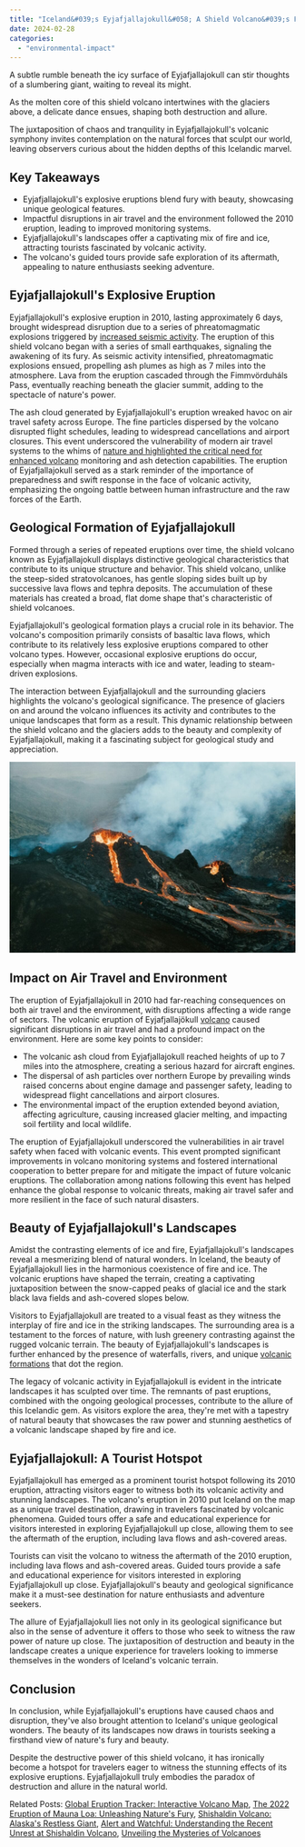 ```yaml
---
title: "Iceland&#039;s Eyjafjallajokull&#058; A Shield Volcano&#039;s Fury and Beauty"
date: 2024-02-28
categories: 
  - "environmental-impact"
---
```


A subtle rumble beneath the icy surface of Eyjafjallajokull can stir thoughts of a slumbering giant, waiting to reveal its might.

As the molten core of this shield volcano intertwines with the glaciers above, a delicate dance ensues, shaping both destruction and allure.

The juxtaposition of chaos and tranquility in Eyjafjallajokull's volcanic symphony invites contemplation on the natural forces that sculpt our world, leaving observers curious about the hidden depths of this Icelandic marvel.

## Key Takeaways

- Eyjafjallajokull's explosive eruptions blend fury with beauty, showcasing unique geological features.
- Impactful disruptions in air travel and the environment followed the 2010 eruption, leading to improved monitoring systems.
- Eyjafjallajokull's landscapes offer a captivating mix of fire and ice, attracting tourists fascinated by volcanic activity.
- The volcano's guided tours provide safe exploration of its aftermath, appealing to nature enthusiasts seeking adventure.

## Eyjafjallajokull's Explosive Eruption

Eyjafjallajokull's explosive eruption in 2010, lasting approximately 6 days, brought widespread disruption due to a series of phreatomagmatic explosions triggered by [increased seismic activity](https://magmamatters.com/the-art-and-science-of-volcano-monitoring/ "The Art and Science of Volcano Monitoring"). The eruption of this shield volcano began with a series of small earthquakes, signaling the awakening of its fury. As seismic activity intensified, phreatomagmatic explosions ensued, propelling ash plumes as high as 7 miles into the atmosphere. Lava from the eruption cascaded through the Fimmvörduháls Pass, eventually reaching beneath the glacier summit, adding to the spectacle of nature's power.

The ash cloud generated by Eyjafjallajokull's eruption wreaked havoc on air travel safety across Europe. The fine particles dispersed by the volcano disrupted flight schedules, leading to widespread cancellations and airport closures. This event underscored the vulnerability of modern air travel systems to the whims of [nature and highlighted the critical need for enhanced volcano](https://magmamatters.com/the-environmental-impact-of-volcanic-eruptions-2/ "The Environmental Impact of Volcanic Eruptions") monitoring and ash detection capabilities. The eruption of Eyjafjallajokull served as a stark reminder of the importance of preparedness and swift response in the face of volcanic activity, emphasizing the ongoing battle between human infrastructure and the raw forces of the Earth.

## Geological Formation of Eyjafjallajokull

Formed through a series of repeated eruptions over time, the shield volcano known as Eyjafjallajokull displays distinctive geological characteristics that contribute to its unique structure and behavior. This shield volcano, unlike the steep-sided stratovolcanoes, has gentle sloping sides built up by successive lava flows and tephra deposits. The accumulation of these materials has created a broad, flat dome shape that's characteristic of shield volcanoes.

Eyjafjallajokull's geological formation plays a crucial role in its behavior. The volcano's composition primarily consists of basaltic lava flows, which contribute to its relatively less explosive eruptions compared to other volcano types. However, occasional explosive eruptions do occur, especially when magma interacts with ice and water, leading to steam-driven explosions.

The interaction between Eyjafjallajokull and the surrounding glaciers highlights the volcano's geological significance. The presence of glaciers on and around the volcano influences its activity and contributes to the unique landscapes that form as a result. This dynamic relationship between the shield volcano and the glaciers adds to the beauty and complexity of Eyjafjallajokull, making it a fascinating subject for geological study and appreciation.

![The erupting volcano in Iceland.](images/eyjafjallajokull-1024x683.jpg)

## Impact on Air Travel and Environment

The eruption of Eyjafjallajokull in 2010 had far-reaching consequences on both air travel and the environment, with disruptions affecting a wide range of sectors. The volcanic eruption of Eyjafjallajökull [volcano](https://magmamatters.com/geothermal-energy-and-its-volcanic-origins/ "Geothermal Energy and Its Volcanic Origins") caused significant disruptions in air travel and had a profound impact on the environment. Here are some key points to consider:

- The volcanic ash cloud from Eyjafjallajokull reached heights of up to 7 miles into the atmosphere, creating a serious hazard for aircraft engines.
- The dispersal of ash particles over northern Europe by prevailing winds raised concerns about engine damage and passenger safety, leading to widespread flight cancellations and airport closures.
- The environmental impact of the eruption extended beyond aviation, affecting agriculture, causing increased glacier melting, and impacting soil fertility and local wildlife.

The eruption of Eyjafjallajokull underscored the vulnerabilities in air travel safety when faced with volcanic events. This event prompted significant improvements in volcano monitoring systems and fostered international cooperation to better prepare for and mitigate the impact of future volcanic eruptions. The collaboration among nations following this event has helped enhance the global response to volcanic threats, making air travel safer and more resilient in the face of such natural disasters.

## Beauty of Eyjafjallajokull's Landscapes

Amidst the contrasting elements of ice and fire, Eyjafjallajokull's landscapes reveal a mesmerizing blend of natural wonders. In Iceland, the beauty of Eyjafjallajokull lies in the harmonious coexistence of fire and ice. The volcanic eruptions have shaped the terrain, creating a captivating juxtaposition between the snow-capped peaks of glacial ice and the stark black lava fields and ash-covered slopes below.

Visitors to Eyjafjallajokull are treated to a visual feast as they witness the interplay of fire and ice in the striking landscapes. The surrounding area is a testament to the forces of nature, with lush greenery contrasting against the rugged volcanic terrain. The beauty of Eyjafjallajokull's landscapes is further enhanced by the presence of waterfalls, rivers, and unique [volcanic formations](https://magmamatters.com/understanding-volcanic-formation-a-comprehensive-guide/ "Understanding Volcanic Formation: A Comprehensive Guide") that dot the region.

The legacy of volcanic activity in Eyjafjallajokull is evident in the intricate landscapes it has sculpted over time. The remnants of past eruptions, combined with the ongoing geological processes, contribute to the allure of this Icelandic gem. As visitors explore the area, they're met with a tapestry of natural beauty that showcases the raw power and stunning aesthetics of a volcanic landscape shaped by fire and ice.

## Eyjafjallajokull: A Tourist Hotspot

Eyjafjallajokull has emerged as a prominent tourist hotspot following its 2010 eruption, attracting visitors eager to witness both its volcanic activity and stunning landscapes. The volcano's eruption in 2010 put Iceland on the map as a unique travel destination, drawing in travelers fascinated by volcanic phenomena. Guided tours offer a safe and educational experience for visitors interested in exploring Eyjafjallajokull up close, allowing them to see the aftermath of the eruption, including lava flows and ash-covered areas.

Tourists can visit the volcano to witness the aftermath of the 2010 eruption, including lava flows and ash-covered areas. Guided tours provide a safe and educational experience for visitors interested in exploring Eyjafjallajokull up close. Eyjafjallajokull's beauty and geological significance make it a must-see destination for nature enthusiasts and adventure seekers.

The allure of Eyjafjallajokull lies not only in its geological significance but also in the sense of adventure it offers to those who seek to witness the raw power of nature up close. The juxtaposition of destruction and beauty in the landscape creates a unique experience for travelers looking to immerse themselves in the wonders of Iceland's volcanic terrain.

## Conclusion

In conclusion, while Eyjafjallajokull's eruptions have caused chaos and disruption, they've also brought attention to Iceland's unique geological wonders. The beauty of its landscapes now draws in tourists seeking a firsthand view of nature's fury and beauty.

Despite the destructive power of this shield volcano, it has ironically become a hotspot for travelers eager to witness the stunning effects of its explosive eruptions. Eyjafjallajokull truly embodies the paradox of destruction and allure in the natural world.

Related Posts: [Global Eruption Tracker: Interactive Volcano Map](https://magmamatters.com/global-eruption-tracker-interactive-volcano-map/), [The 2022 Eruption of Mauna Loa: Unleashing Nature's Fury](https://magmamatters.com/the-2022-eruption-of-mauna-loa-unleashing-natures-fury/), [Shishaldin Volcano: Alaska's Restless Giant](https://magmamatters.com/shishaldin-volcano-alaskas-restless-giant/), [Alert and Watchful: Understanding the Recent Unrest at Shishaldin Volcano](https://magmamatters.com/alert-and-watchful-understanding-the-recent-unrest-at-shishaldin-volcano/), [Unveiling the Mysteries of Volcanoes](https://magmamatters.com/unveiling-the-mysteries-of-volcanoes/)

